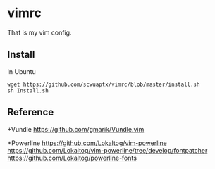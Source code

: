 vimrc
=====
That is my vim config.

Install
-------
In Ubuntu

	wget https://github.com/scwuaptx/vimrc/blob/master/install.sh
	sh Install.sh
		

Reference
---------

+Vundle
https://github.com/gmarik/Vundle.vim

+Powerline
https://github.com/Lokaltog/vim-powerline
https://github.com/Lokaltog/vim-powerline/tree/develop/fontpatcher
https://github.com/Lokaltog/powerline-fonts
